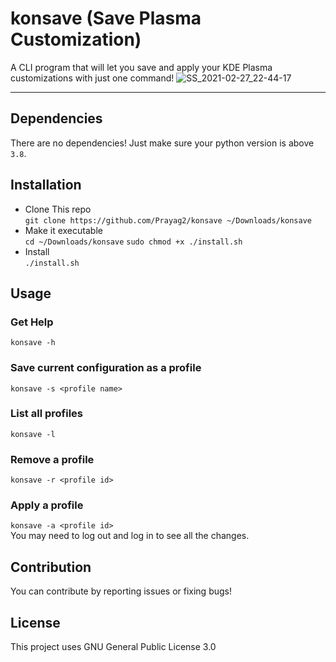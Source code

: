 # konsave (Save Plasma Customization)
A CLI program that will let you save and apply your KDE Plasma customizations with just one command!
![SS_2021-02-27_22-44-17](https://user-images.githubusercontent.com/39525869/109394503-5fb3e580-794d-11eb-8637-70e87e2b0c26.png)

---
## Dependencies
There are no dependencies! Just make sure your python version is above `3.8`.

## Installation
- Clone This repo  
`git clone https://github.com/Prayag2/konsave ~/Downloads/konsave`
- Make it executable  
`cd ~/Downloads/konsave`
`sudo chmod +x ./install.sh`
- Install  
`./install.sh`

## Usage
### Get Help
`konsave -h`
### Save current configuration as a profile
`konsave -s <profile name>`
### List all profiles
`konsave -l`
### Remove a profile
`konsave -r <profile id>`
### Apply a profile
`konsave -a <profile id>`  
You may need to log out and log in to see all the changes.  
## Contribution
You can contribute by reporting issues or fixing bugs!

## License
This project uses GNU General Public License 3.0
